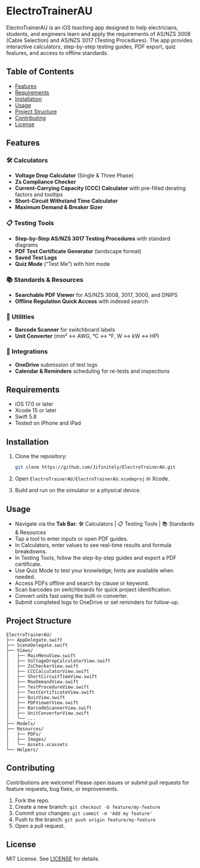 # ElectroTrainerAU

ElectroTrainerAU is an iOS teaching app designed to help electricians, students, and engineers learn and apply the requirements of AS/NZS 3008 (Cable Selection) and AS/NZS 3017 (Testing Procedures). The app provides interactive calculators, step-by-step testing guides, PDF export, quiz features, and access to offline standards.

## Table of Contents

* [Features](#features)
* [Requirements](#requirements)
* [Installation](#installation)
* [Usage](#usage)
* [Project Structure](#project-structure)
* [Contributing](#contributing)
* [License](#license)

## Features

### 🛠 Calculators

* **Voltage Drop Calculator** (Single & Three Phase)
* **Zs Compliance Checker**
* **Current-Carrying Capacity (CCC) Calculator** with pre-filled derating factors and tooltips
* **Short-Circuit Withstand Time Calculator**
* **Maximum Demand & Breaker Sizer**

### 📋 Testing Tools

* **Step-by-Step AS/NZS 3017 Testing Procedures** with standard diagrams
* **PDF Test Certificate Generator** (landscape format)
* **Saved Test Logs**
* **Quiz Mode** (“Test Me”) with hint mode

### 📚 Standards & Resources

* **Searchable PDF Viewer** for AS/NZS 3008, 3017, 3000, and DNIPS
* **Offline Regulation Quick Access** with indexed search

### 🔧 Utilities

* **Barcode Scanner** for switchboard labels
* **Unit Converter** (mm² ↔ AWG, °C ↔ °F, W ↔ kW ↔ HP)

### 🔗 Integrations

* **OneDrive** submission of test logs
* **Calendar & Reminders** scheduling for re-tests and inspections

## Requirements

* iOS 17.0 or later
* Xcode 15 or later
* Swift 5.8
* Tested on iPhone and iPad

## Installation

1. Clone the repository:

   ```bash
   git clone https://github.com/Jifinitely/ElectroTrainerAU.git
   ```
2. Open `ElectroTrainerAU/ElectroTrainerAU.xcodeproj` in Xcode.
3. Build and run on the simulator or a physical device.

## Usage

* Navigate via the **Tab Bar**: 🛠 Calculators | 📋 Testing Tools | 📚 Standards & Resources
* Tap a tool to enter inputs or open PDF guides.
* In Calculators, enter values to see real-time results and formula breakdowns.
* In Testing Tools, follow the step-by-step guides and export a PDF certificate.
* Use Quiz Mode to test your knowledge; hints are available when needed.
* Access PDFs offline and search by clause or keyword.
* Scan barcodes on switchboards for quick project identification.
* Convert units fast using the built-in converter.
* Submit completed logs to OneDrive or set reminders for follow-up.

## Project Structure

```
ElectroTrainerAU/
├── AppDelegate.swift
├── SceneDelegate.swift
├── Views/
│   ├── MainMenuView.swift
│   ├── VoltageDropCalculatorView.swift
│   ├── ZsCheckerView.swift
│   ├── CCCCalculatorView.swift
│   ├── ShortCircuitTimeView.swift
│   ├── MaxDemandView.swift
│   ├── TestProcedureView.swift
│   ├── TestCertificateView.swift
│   ├── QuizView.swift
│   ├── PDFViewerView.swift
│   ├── BarcodeScannerView.swift
│   ├── UnitConverterView.swift
│   └── ...  
├── Models/
├── Resources/
│   ├── PDFs/
│   ├── Images/
│   └── Assets.xcassets
└── Helpers/
```

## Contributing

Contributions are welcome! Please open issues or submit pull requests for feature requests, bug fixes, or improvements.

1. Fork the repo.
2. Create a new branch: `git checkout -b feature/my-feature`
3. Commit your changes: `git commit -m 'Add my feature'`
4. Push to the branch: `git push origin feature/my-feature`
5. Open a pull request.

## License

MIT License. See [LICENSE](LICENSE) for details.


